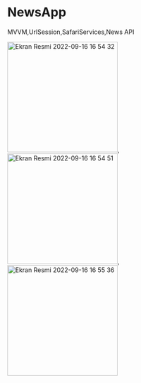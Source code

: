 # NewsApp
MVVM,UrlSession,SafariServices,News API

<img width="250" alt="Ekran Resmi 2022-09-16 16 54 32" src="https://user-images.githubusercontent.com/93058080/190655803-cc3dc8d1-d2b4-402f-a5a0-ec0a90e9a29d.png">, <img width="250" alt="Ekran Resmi 2022-09-16 16 54 51" src="https://user-images.githubusercontent.com/93058080/190655861-4db229df-1814-4781-a94c-e664c7079580.png">, <img width="250" alt="Ekran Resmi 2022-09-16 16 55 36" src="https://user-images.githubusercontent.com/93058080/190655879-4f479f69-4cf2-4e6e-9f36-a0a81175a9ff.png">
